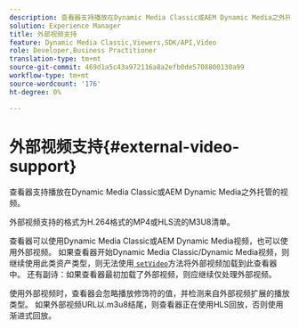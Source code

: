 ```yaml
---
description: 查看器支持播放在Dynamic Media Classic或AEM Dynamic Media之外托管的视频。
solution: Experience Manager
title: 外部视频支持
feature: Dynamic Media Classic,Viewers,SDK/API,Video
role: Developer,Business Practitioner
translation-type: tm+mt
source-git-commit: 469d1a5c43a972116a8a2efb0de5708800130a99
workflow-type: tm+mt
source-wordcount: '176'
ht-degree: 0%

---
```



# 外部视频支持{#external-video-support}

查看器支持播放在Dynamic Media Classic或AEM Dynamic Media之外托管的视频。

外部视频支持的格式为H.264格式的MP4或HLS流的M3U8清单。

查看器可以使用Dynamic Media Classic或AEM Dynamic Media视频，也可以使用外部视频。 如果查看器开始Dynamic Media Classic/Dynamic Media视频，则继续使用此类资产类型，则无法使用[ `setVideo`](../../c-html5-s7-aem-asset-viewers/c-html5-video-reference/c-html5-video-viewer-20-javascriptapiref/r-html5-video-viewer-20-javascriptapiref-setvideo.md#reference-85d3422d6ce64a36ac74827120b5a17c)方法将外部视频加载到此查看器中。 还有副诗：如果查看器最初加载了外部视频，则应继续仅处理外部视频。

使用外部视频时，查看器会忽略播放修饰符的值，并检测来自外部视频扩展的播放类型。 如果外部视频URL以.m3u8结尾，则查看器正在使用HLS回放，否则使用渐进式回放。
